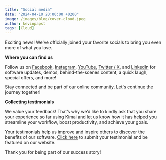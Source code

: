 ```yaml
---
title: "Social media"
date: "2024-04-10 20:00:00 +0200"
image: /images/blog/cover-cloud.jpeg
author: kevinpapst
tags: [Cloud]
---
```


Exciting news!
We've officially joined your favorite socials to bring you even more of what you love. 

**Where you can find us**

Follow us on [Facebook](https://www.facebook.com/people/Kimai/61557684102167/), 
[Instagram](https://www.instagram.com/kimai_org),
[YouTube](https://www.youtube.com/@kimai_org), 
[Twitter / X](https://twitter.com/kimai_org), and 
[LinkedIn](https://www.linkedin.com/company/kimai-timetracker/) for software updates, demos, behind-the-scenes content, a quick laugh, special offers, and more!

Stay connected and be part of our online community. Let's continue the journey together!

**Collecting testimonials**

We value your feedback! That’s why we’d like to kindly ask that you share your experience so far using Kimai and let us 
know how it has helped you streamline your workflow, boost productivity, and achieve your goals. 

Your testimonials help us improve and inspire others to discover the benefits of our software. 
[Click here](https://love.kimai.org/) to submit your testimonial and be featured on our website. 

Thank you for being part of our success story!
